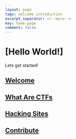 ```yaml
---
layout: page
tags: welcome introduction
excerpt_separator: <!--more-->
key: home-page
comment: false
---
```


# [Hello World!]
Lets get started!

## [Welcome](https://csea-iitb.github.io/IITBreachers-wiki/2040/01/01/welcome.html)

## [What Are CTFs](https://csea-iitb.github.io/IITBreachers-wiki/2039/01/01/What-Are-CTFs.html)

## [Hacking Sites](https://csea-iitb.github.io/IITBreachers-wiki/2020/08/01/Hacking-Sites.html)

## [Contribute](https://csea-iitb.github.io/IITBreachers-wiki/2037/01/01/contributions.html)

